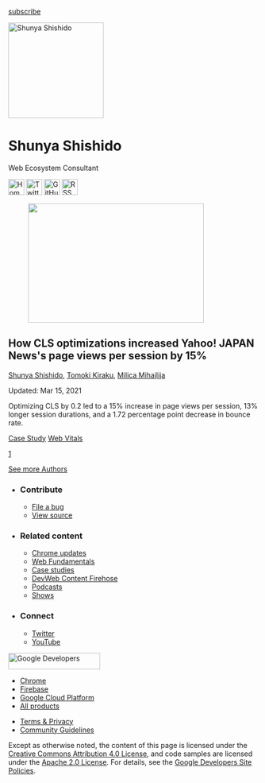 <a href="/newsletter/" class="gc-analytics-event w-actions__fab w-actions__fab--subscribe"><span>subscribe</span></a>

<img src="https://web-dev.imgix.net/image/iEYkFAI5LNQv7oLlIBv9DuB265a2/hrfeVegJxVUofxsDxkbh.jpg?auto=format" alt="Shunya Shishido" class="w-author-page__image" sizes="(min-width: 481px) 192px, 128px" srcset="https://web-dev.imgix.net/image/iEYkFAI5LNQv7oLlIBv9DuB265a2/hrfeVegJxVUofxsDxkbh.jpg?auto=format&amp;w=128 128w, https://web-dev.imgix.net/image/iEYkFAI5LNQv7oLlIBv9DuB265a2/hrfeVegJxVUofxsDxkbh.jpg?auto=format&amp;w=146 146w, https://web-dev.imgix.net/image/iEYkFAI5LNQv7oLlIBv9DuB265a2/hrfeVegJxVUofxsDxkbh.jpg?auto=format&amp;w=166 166w, https://web-dev.imgix.net/image/iEYkFAI5LNQv7oLlIBv9DuB265a2/hrfeVegJxVUofxsDxkbh.jpg?auto=format&amp;w=190 190w, https://web-dev.imgix.net/image/iEYkFAI5LNQv7oLlIBv9DuB265a2/hrfeVegJxVUofxsDxkbh.jpg?auto=format&amp;w=216 216w, https://web-dev.imgix.net/image/iEYkFAI5LNQv7oLlIBv9DuB265a2/hrfeVegJxVUofxsDxkbh.jpg?auto=format&amp;w=246 246w, https://web-dev.imgix.net/image/iEYkFAI5LNQv7oLlIBv9DuB265a2/hrfeVegJxVUofxsDxkbh.jpg?auto=format&amp;w=281 281w, https://web-dev.imgix.net/image/iEYkFAI5LNQv7oLlIBv9DuB265a2/hrfeVegJxVUofxsDxkbh.jpg?auto=format&amp;w=320 320w, https://web-dev.imgix.net/image/iEYkFAI5LNQv7oLlIBv9DuB265a2/hrfeVegJxVUofxsDxkbh.jpg?auto=format&amp;w=365 365w, https://web-dev.imgix.net/image/iEYkFAI5LNQv7oLlIBv9DuB265a2/hrfeVegJxVUofxsDxkbh.jpg?auto=format&amp;w=384 384w" width="192" height="192" />

# Shunya Shishido

Web Ecosystem Consultant

<a href="https://sisidov.ski/" class="w-author-page__link"><img src="/images/icons/language.svg" alt="Homepage" class="w-author-page__icon" width="32" height="32" /></a> <a href="https://twitter.com/sisidovski" class="w-author-page__link"><img src="/images/icons/twitter.svg" alt="Twitter" class="w-author-page__icon" width="32" height="32" /></a> <a href="https://github.com/sisidovski" class="w-author-page__link"><img src="/images/icons/github.svg" alt="GitHub" class="w-author-page__icon" width="32" height="32" /></a> <a href="/authors/sisidovski/feed.xml" class="w-author-page__link"><img src="/images/icons/rss.svg" alt="RSS Feed" class="w-author-page__icon" width="32" height="32" /></a>

<a href="/yahoo-japan-news/" class="w-card-base__link"></a>

<figure><img src="https://web-dev.imgix.net/image/iEYkFAI5LNQv7oLlIBv9DuB265a2/SYCpuPDC7QTj1runSA2C.png?auto=format&amp;fit=crop&amp;h=240&amp;w=354" class="w-card-base__image" sizes="(min-width: 354px) 354px, calc(100vw - 48px)" srcset="https://web-dev.imgix.net/image/iEYkFAI5LNQv7oLlIBv9DuB265a2/SYCpuPDC7QTj1runSA2C.png?fit=crop&amp;h=240&amp;w=354&amp;auto=format&amp;dpr=1&amp;q=75, https://web-dev.imgix.net/image/iEYkFAI5LNQv7oLlIBv9DuB265a2/SYCpuPDC7QTj1runSA2C.png?fit=crop&amp;h=240&amp;w=354&amp;auto=format&amp;dpr=2&amp;q=50 2x, https://web-dev.imgix.net/image/iEYkFAI5LNQv7oLlIBv9DuB265a2/SYCpuPDC7QTj1runSA2C.png?fit=crop&amp;h=240&amp;w=354&amp;auto=format&amp;dpr=3&amp;q=35 3x, https://web-dev.imgix.net/image/iEYkFAI5LNQv7oLlIBv9DuB265a2/SYCpuPDC7QTj1runSA2C.png?fit=crop&amp;h=240&amp;w=354&amp;auto=format&amp;dpr=4&amp;q=23 4x, https://web-dev.imgix.net/image/iEYkFAI5LNQv7oLlIBv9DuB265a2/SYCpuPDC7QTj1runSA2C.png?fit=crop&amp;h=240&amp;w=354&amp;auto=format&amp;dpr=5&amp;q=20 5x" width="354" height="240" /></figure>

<a href="/yahoo-japan-news/" class="w-card-base__link"></a>

## How CLS optimizations increased Yahoo! JAPAN News's page views per session by 15%

<span class="w-author__name"><a href="/authors/sisidovski/" class="w-author__name-link">Shunya Shishido</a>, <a href="/authors/gladenjoy/" class="w-author__name-link">Tomoki Kiraku</a>, <a href="/authors/mihajlija/" class="w-author__name-link">Milica Mihajlija</a></span>

Updated: Mar 15, 2021

<a href="/yahoo-japan-news/" class="w-card-base__link"></a>

Optimizing CLS by 0.2 led to a 15% increase in page views per session, 13% longer session durations, and a 1.72 percentage point decrease in bounce rate.

<a href="/tags/case-study/" class="w-chip">Case Study</a> <a href="/tags/web-vitals/" class="w-chip">Web Vitals</a>

<a href="/authors/sisidovski/" class="w-pagination__link w-pagination__link--active">1</a>

<a href="/authors" class="w-button">See more Authors</a>

- ### Contribute

  - <a href="https://github.com/GoogleChrome/web.dev/issues/new?assignees=&amp;labels=bug&amp;template=bug_report.md&amp;title=" class="w-footer__linkbox-link">File a bug</a>
  - <a href="https://github.com/googlechrome/web.dev" class="w-footer__linkbox-link">View source</a>

- ### Related content

  - <a href="https://blog.chromium.org/" class="w-footer__linkbox-link">Chrome updates</a>
  - <a href="https://developers.google.com/web/" class="w-footer__linkbox-link">Web Fundamentals</a>
  - <a href="https://developers.google.com/web/showcase/" class="w-footer__linkbox-link">Case studies</a>
  - <a href="https://devwebfeed.appspot.com/" class="w-footer__linkbox-link">DevWeb Content Firehose</a>
  - <a href="/podcasts/" class="w-footer__linkbox-link">Podcasts</a>
  - <a href="/shows/" class="w-footer__linkbox-link">Shows</a>

- ### Connect

  - <a href="https://www.twitter.com/ChromiumDev" class="w-footer__linkbox-link">Twitter</a>
  - <a href="https://www.youtube.com/user/ChromeDevelopers" class="w-footer__linkbox-link">YouTube</a>

<a href="https://developers.google.com/" class="w-footer__utility-logo-link"><img src="/images/lockup-color.png" alt="Google Developers" class="w-footer__utility-logo" width="185" height="33" /></a>

- <a href="https://developer.chrome.com/" class="w-footer__utility-link">Chrome</a>
- <a href="https://firebase.google.com/" class="w-footer__utility-link">Firebase</a>
- <a href="https://cloud.google.com/" class="w-footer__utility-link">Google Cloud Platform</a>
- <a href="https://developers.google.com/products" class="w-footer__utility-link">All products</a>

<!-- -->

- <a href="https://policies.google.com/" class="w-footer__utility-link">Terms &amp; Privacy</a>
- <a href="/community-guidelines/" class="w-footer__utility-link">Community Guidelines</a>

Except as otherwise noted, the content of this page is licensed under the [Creative Commons Attribution 4.0 License](https://creativecommons.org/licenses/by/4.0/), and code samples are licensed under the [Apache 2.0 License](https://www.apache.org/licenses/LICENSE-2.0). For details, see the [Google Developers Site Policies](https://developers.google.com/terms/site-policies).
